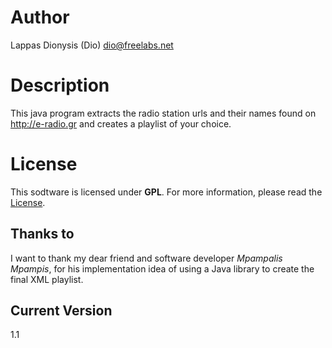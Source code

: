 <p><a id="Author"></p>

<h1>Author</h1>

<p></a>
Lappas Dionysis (Dio) <a href="&#x6D;&#97;&#105;&#x6C;&#x74;&#111;:&#100;&#105;&#x6F;&#64;&#x66;&#114;&#101;&#101;&#x6C;&#97;&#x62;&#x73;&#46;&#x6E;&#101;&#x74;">&#100;&#105;&#x6F;&#64;&#x66;&#114;&#101;&#101;&#x6C;&#97;&#x62;&#x73;&#46;&#x6E;&#101;&#x74;</a>
<a id="Description"></p>

<h1>Description</h1>

<p>This java program extracts the radio station urls and their names found on <a href="http://e-radio.gr">http://e-radio.gr</a> and creates a playlist of your choice. 
</a></p>

<h1>License</h1>

<p>This sodtware is licensed under <strong>GPL</strong>. For more information, please read the <a href="http://www.gnu.org/licenses/gpl.html">License</a>.</p>

<h2>Thanks to</h2>

<p>I want to thank my dear friend and software developer <em>Mpampalis Mpampis</em>, for his implementation idea of using a Java library to create the final XML playlist.</p>

<h2>Current Version</h2>

<p>1.1</p>
